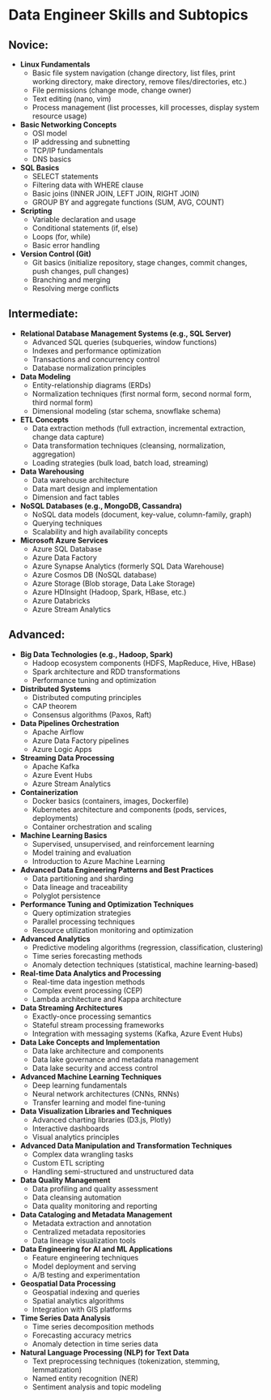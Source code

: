 # Data Engineer Skills and Subtopics

## Novice:
- **Linux Fundamentals**
  - Basic file system navigation (change directory, list files, print working directory, make directory, remove files/directories, etc.)
  - File permissions (change mode, change owner)
  - Text editing (nano, vim)
  - Process management (list processes, kill processes, display system resource usage)
- **Basic Networking Concepts**
  - OSI model
  - IP addressing and subnetting
  - TCP/IP fundamentals
  - DNS basics
- **SQL Basics**
  - SELECT statements
  - Filtering data with WHERE clause
  - Basic joins (INNER JOIN, LEFT JOIN, RIGHT JOIN)
  - GROUP BY and aggregate functions (SUM, AVG, COUNT)
- **Scripting**
  - Variable declaration and usage
  - Conditional statements (if, else)
  - Loops (for, while)
  - Basic error handling
- **Version Control (Git)**
  - Git basics (initialize repository, stage changes, commit changes, push changes, pull changes)
  - Branching and merging
  - Resolving merge conflicts

## Intermediate:
- **Relational Database Management Systems (e.g., SQL Server)**
  - Advanced SQL queries (subqueries, window functions)
  - Indexes and performance optimization
  - Transactions and concurrency control
  - Database normalization principles
- **Data Modeling**
  - Entity-relationship diagrams (ERDs)
  - Normalization techniques (first normal form, second normal form, third normal form)
  - Dimensional modeling (star schema, snowflake schema)
- **ETL Concepts**
  - Data extraction methods (full extraction, incremental extraction, change data capture)
  - Data transformation techniques (cleansing, normalization, aggregation)
  - Loading strategies (bulk load, batch load, streaming)
- **Data Warehousing**
  - Data warehouse architecture
  - Data mart design and implementation
  - Dimension and fact tables
- **NoSQL Databases (e.g., MongoDB, Cassandra)**
  - NoSQL data models (document, key-value, column-family, graph)
  - Querying techniques
  - Scalability and high availability concepts
- **Microsoft Azure Services**
  - Azure SQL Database
  - Azure Data Factory
  - Azure Synapse Analytics (formerly SQL Data Warehouse)
  - Azure Cosmos DB (NoSQL database)
  - Azure Storage (Blob storage, Data Lake Storage)
  - Azure HDInsight (Hadoop, Spark, HBase, etc.)
  - Azure Databricks
  - Azure Stream Analytics

## Advanced:
- **Big Data Technologies (e.g., Hadoop, Spark)**
  - Hadoop ecosystem components (HDFS, MapReduce, Hive, HBase)
  - Spark architecture and RDD transformations
  - Performance tuning and optimization
- **Distributed Systems**
  - Distributed computing principles
  - CAP theorem
  - Consensus algorithms (Paxos, Raft)
- **Data Pipelines Orchestration**
  - Apache Airflow
  - Azure Data Factory pipelines
  - Azure Logic Apps
- **Streaming Data Processing**
  - Apache Kafka
  - Azure Event Hubs
  - Azure Stream Analytics
- **Containerization**
  - Docker basics (containers, images, Dockerfile)
  - Kubernetes architecture and components (pods, services, deployments)
  - Container orchestration and scaling
- **Machine Learning Basics**
  - Supervised, unsupervised, and reinforcement learning
  - Model training and evaluation
  - Introduction to Azure Machine Learning
- **Advanced Data Engineering Patterns and Best Practices**
  - Data partitioning and sharding
  - Data lineage and traceability
  - Polyglot persistence
- **Performance Tuning and Optimization Techniques**
  - Query optimization strategies
  - Parallel processing techniques
  - Resource utilization monitoring and optimization
- **Advanced Analytics**
  - Predictive modeling algorithms (regression, classification, clustering)
  - Time series forecasting methods
  - Anomaly detection techniques (statistical, machine learning-based)
- **Real-time Data Analytics and Processing**
  - Real-time data ingestion methods
  - Complex event processing (CEP)
  - Lambda architecture and Kappa architecture
- **Data Streaming Architectures**
  - Exactly-once processing semantics
  - Stateful stream processing frameworks
  - Integration with messaging systems (Kafka, Azure Event Hubs)
- **Data Lake Concepts and Implementation**
  - Data lake architecture and components
  - Data lake governance and metadata management
  - Data lake security and access control
- **Advanced Machine Learning Techniques**
  - Deep learning fundamentals
  - Neural network architectures (CNNs, RNNs)
  - Transfer learning and model fine-tuning
- **Data Visualization Libraries and Techniques**
  - Advanced charting libraries (D3.js, Plotly)
  - Interactive dashboards
  - Visual analytics principles
- **Advanced Data Manipulation and Transformation Techniques**
  - Complex data wrangling tasks
  - Custom ETL scripting
  - Handling semi-structured and unstructured data
- **Data Quality Management**
  - Data profiling and quality assessment
  - Data cleansing automation
  - Data quality monitoring and reporting
- **Data Cataloging and Metadata Management**
  - Metadata extraction and annotation
  - Centralized metadata repositories
  - Data lineage visualization tools
- **Data Engineering for AI and ML Applications**
  - Feature engineering techniques
  - Model deployment and serving
  - A/B testing and experimentation
- **Geospatial Data Processing**
  - Geospatial indexing and queries
  - Spatial analytics algorithms
  - Integration with GIS platforms
- **Time Series Data Analysis**
  - Time series decomposition methods
  - Forecasting accuracy metrics
  - Anomaly detection in time series data
- **Natural Language Processing (NLP) for Text Data**
  - Text preprocessing techniques (tokenization, stemming, lemmatization)
  - Named entity recognition (NER)
  - Sentiment analysis and topic modeling

